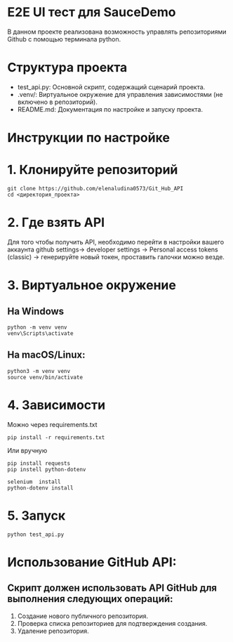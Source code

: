 # E2E UI тест для SauceDemo

В данном проекте реализована возможность управлять репозиториями Github с помощью терминала python. 

# Структура проекта

- test_api.py: Основной скрипт, содержащий сценарий проекта.
- .venv/: Виртуальное окружение для управления зависимостями (не включено в репозиторий).
- README.md: Документация по настройке и запуску проекта.

# Инструкции по настройке

# 1. Клонируйте репозиторий

```
git clone https://github.com/elenaludina0573/Git_Hub_API
cd <директория_проекта>
```
# 2. Где взять API

Для того чтобы получить API, необходимо перейти в настройки вашего аккаунта github settings-> developer settings 
-> Personal access tokens (classic) -> генерируйте новый токен, проставить галочки можно везде.

# 3. Виртуальное окружение
## На Windows
```
python -m venv venv
venv\Scripts\activate
```
## На macOS/Linux:
```
python3 -m venv venv
source venv/bin/activate
```

# 4. Зависимости
Можно через requirements.txt
```
pip install -r requirements.txt
```
Или вручную 
```
pip install requests
pip instell python-dotenv
  
selenium  install
python-dotenv install

```
# 5. Запуск
```
python test_api.py
```

# Использование GitHub API:
## Скрипт должен использовать API GitHub для выполнения следующих операций:
   1. Создание нового публичного репозитория.
   2. Проверка списка репозиториев для подтверждения создания.
   3. Удаление репозитория.

